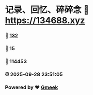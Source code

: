# 记录、回忆、碎碎念 :link: https://134688.xyz 
### :page_facing_up: [132](https://134688.xyz/tag.html) 
### :speech_balloon: 15 
### :hibiscus: 114453 
### :alarm_clock: 2025-09-28 23:51:05 
### Powered by :heart: [Gmeek](https://github.com/Meekdai/Gmeek)

